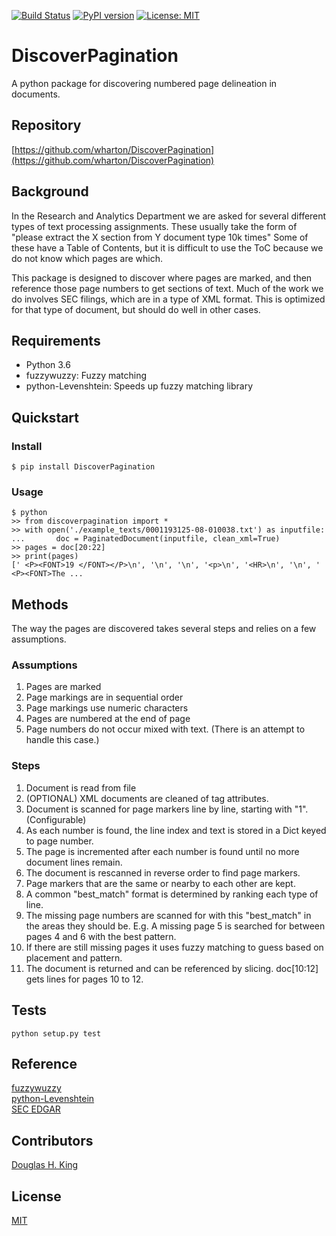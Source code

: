 [![Build Status](https://travis-ci.org/wharton/DiscoverPagination.svg?branch=master)](https://travis-ci.org/wharton/S3WebCache)
[![PyPI version](https://badge.fury.io/py/DiscoverPagination.svg)](https://badge.fury.io/py/DiscoverPagination)
[![License: MIT](https://img.shields.io/badge/License-MIT-yellow.svg)](https://opensource.org/licenses/MIT)

# DiscoverPagination

A python package for discovering numbered page delineation in documents.

## Repository

[https://github.com/wharton/DiscoverPagination](https://github.com/wharton/DiscoverPagination)

## Background
In the Research and Analytics Department we are asked for several different types of text processing assignments.
These usually take the form of "please extract the X section from Y document type 10k times" Some of these
have a Table of Contents, but it is difficult to use the ToC because we do not know which pages are which.

This package is designed to discover where pages are marked, and then reference those page numbers to get 
sections of text. Much of the work we do involves SEC filings, which are in a type of XML format. This is 
optimized for that type of document, but should do well in other cases.


## Requirements
 - Python 3.6
 - fuzzywuzzy: Fuzzy matching
 - python-Levenshtein: Speeds up fuzzy matching library


## Quickstart

### Install

    $ pip install DiscoverPagination

### Usage
    $ python
    >> from discoverpagination import *
    >> with open('./example_texts/0001193125-08-010038.txt') as inputfile:
    ...       doc = PaginatedDocument(inputfile, clean_xml=True)
    >> pages = doc[20:22]
    >> print(pages)
    [' <P><FONT>19 </FONT></P>\n', '\n', '\n', '<p>\n', '<HR>\n', '\n', ' <P><FONT>The ...


## Methods
The way the pages are discovered takes several steps and relies on a few assumptions.

### Assumptions
 1. Pages are marked
 2. Page markings are in sequential order
 3. Page markings use numeric characters
 4. Pages are numbered at the end of page
 5. Page numbers do not occur mixed with text. (There is an attempt to handle this case.)

### Steps
 1. Document is read from file
 2. (OPTIONAL) XML documents are cleaned of tag attributes.
 3. Document is scanned for page markers line by line, starting with "1". (Configurable) 
 4. As each number is found, the line index and text is stored in a Dict keyed to page number.
 5. The page is incremented after each number is found until no more document lines remain.
 6. The document is rescanned in reverse order to find page markers.
 7. Page markers that are the same or nearby to each other are kept.
 8. A common "best_match" format is determined by ranking each type of line.
 9. The missing page numbers are scanned for with this "best_match" in the areas they should be. E.g. A
    missing page 5 is searched for between pages 4 and 6 with the best pattern.
 10. If there are still missing pages it uses fuzzy matching to guess based on placement and pattern.
 11. The document is returned and can be referenced by slicing. doc[10:12] gets lines for pages 10 to 12.
    

## Tests

    python setup.py test
    

## Reference

[fuzzywuzzy](https://github.com/seatgeek/fuzzywuzzy)\
[python-Levenshtein](https://github.com/ztane/python-Levenshtein/)\
[SEC EDGAR](https://www.sec.gov/edgar/aboutedgar.htm)


## Contributors

[Douglas H. King](https://github.com/douglascodes)


## License

[MIT](./LICENSE.TXT)